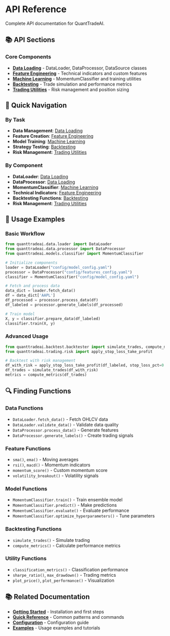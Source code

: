 # API Reference

Complete API documentation for QuantTradeAI.

## 📚 API Sections

### Core Components
- **[Data Loading](data.md)** - DataLoader, DataProcessor, DataSource classes
- **[Feature Engineering](features.md)** - Technical indicators and custom features
- **[Machine Learning](models.md)** - MomentumClassifier and training utilities
- **[Backtesting](backtesting.md)** - Trade simulation and performance metrics
- **[Trading Utilities](trading.md)** - Risk management and position sizing

## 🚀 Quick Navigation

### By Task
- **Data Management**: [Data Loading](data.md)
- **Feature Creation**: [Feature Engineering](features.md)
- **Model Training**: [Machine Learning](models.md)
- **Strategy Testing**: [Backtesting](backtesting.md)
- **Risk Management**: [Trading Utilities](trading.md)

### By Component
- **DataLoader**: [Data Loading](data.md#dataloader-class)
- **DataProcessor**: [Data Loading](data.md#dataprocessor-class)
- **MomentumClassifier**: [Machine Learning](models.md#momentumclassifier-class)
- **Technical Indicators**: [Feature Engineering](features.md#technical-indicators)
- **Backtesting Functions**: [Backtesting](backtesting.md)
- **Risk Management**: [Trading Utilities](trading.md)

## 📖 Usage Examples

### Basic Workflow
```python
from quanttradeai.data.loader import DataLoader
from quanttradeai.data.processor import DataProcessor
from quanttradeai.models.classifier import MomentumClassifier

# Initialize components
loader = DataLoader("config/model_config.yaml")
processor = DataProcessor("config/features_config.yaml")
classifier = MomentumClassifier("config/model_config.yaml")

# Fetch and process data
data_dict = loader.fetch_data()
df = data_dict['AAPL']
df_processed = processor.process_data(df)
df_labeled = processor.generate_labels(df_processed)

# Train model
X, y = classifier.prepare_data(df_labeled)
classifier.train(X, y)
```

### Advanced Usage
```python
from quanttradeai.backtest.backtester import simulate_trades, compute_metrics
from quanttradeai.trading.risk import apply_stop_loss_take_profit

# Backtest with risk management
df_with_risk = apply_stop_loss_take_profit(df_labeled, stop_loss_pct=0.02)
df_trades = simulate_trades(df_with_risk)
metrics = compute_metrics(df_trades)
```

## 🔍 Finding Functions

### Data Functions
- `DataLoader.fetch_data()` - Fetch OHLCV data
- `DataLoader.validate_data()` - Validate data quality
- `DataProcessor.process_data()` - Generate features
- `DataProcessor.generate_labels()` - Create trading signals

### Feature Functions
- `sma()`, `ema()` - Moving averages
- `rsi()`, `macd()` - Momentum indicators
- `momentum_score()` - Custom momentum score
- `volatility_breakout()` - Volatility signals

### Model Functions
- `MomentumClassifier.train()` - Train ensemble model
- `MomentumClassifier.predict()` - Make predictions
- `MomentumClassifier.evaluate()` - Evaluate performance
- `MomentumClassifier.optimize_hyperparameters()` - Tune parameters

### Backtesting Functions
- `simulate_trades()` - Simulate trading
- `compute_metrics()` - Calculate performance metrics

### Utility Functions
- `classification_metrics()` - Classification performance
- `sharpe_ratio()`, `max_drawdown()` - Trading metrics
- `plot_price()`, `plot_performance()` - Visualization

## 📚 Related Documentation

- **[Getting Started](../getting-started.md)** - Installation and first steps
- **[Quick Reference](../quick-reference.md)** - Common patterns and commands
- **[Configuration](../configuration.md)** - Configuration guide
- **[Examples](../examples/)** - Usage examples and tutorials